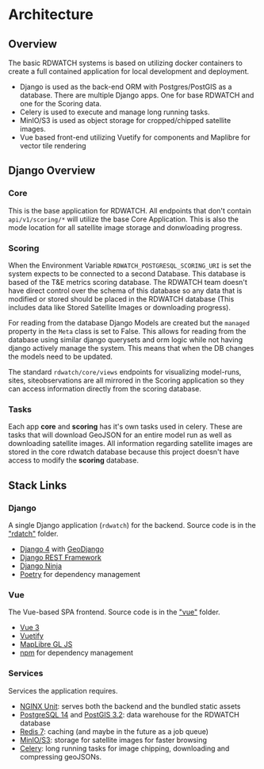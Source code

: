 # Architecture

## Overview

The basic RDWATCH systems is based on utilizing docker containers to create a full contained application for local development and deployment.

- Django is used as the back-end ORM with Postgres/PostGIS as a database.  There are multiple Django apps.  One for base RDWATCH and one for the Scoring data.
- Celery is used to execute and manage long running tasks.
- MinIO/S3 is used as object storage for cropped/chipped satellite images.
- Vue based front-end utilizing Vuetify for components and Maplibre for vector tile rendering

## Django Overview

### Core

This is the base application for RDWATCH.  All endpoints that don't contain `api/v1/scoring/*` will utilize the base Core Application.
This is also the mode location for all satellite image storage and donwloading progress.

### Scoring

When the Environment Variable `RDWATCH_POSTGRESQL_SCORING_URI` is set the system expects to be connected to a second Database.  This database is based of the T&E metrics scoring database.  The RDWATCH team doesn't have direct control over the schema of this database so any data that is modified or stored should be placed in the RDWATCH database (This includes data like Stored Satellite Images or downloading progress).

For reading from the database Django Models are created but the `managed` property in the `Meta` class is set to False.  This allows for reading from the database using similar django querysets and orm logic while not having django actively manage the system.  This means that when the DB changes the models need to be updated.

The standard `rdwatch/core/views` endpoints for visualizing model-runs, sites, siteobservations are all mirrored in the Scoring application so they can access information directly from the scoring database.

### Tasks

Each app **core** and **scoring** has it's own tasks used in celery.  These are tasks that will download GeoJSON for an entire model run as well as downloading satellite images.  All information regarding satellite images are stored in the core rdwatch database because this project doesn't have access to modify the **scoring** database.

## Stack Links

### Django

A single Django application (`rdwatch`) for the backend. Source code is in the ["rdatch"](https://github.com/ResonantGeoData/RD-WATCH/tree/main/rdwatch) folder.

- [Django 4](https://docs.djangoproject.com/en/4.1/contents/) with [GeoDjango](https://docs.djangoproject.com/en/4.0/ref/contrib/gis/)
- [Django REST Framework](https://www.django-rest-framework.org/)
- [Django Ninja](https://django-ninja.dev/)
- [Poetry](https://python-poetry.org/docs/) for dependency management

### Vue

The Vue-based SPA frontend. Source code is in the ["vue"](https://github.com/ResonantGeoData/RD-WATCH/tree/phase-ii/vue) folder.

- [Vue 3](https://vuejs.org/guide/introduction.html)
- [Vuetify](https://vuetifyjs.com/en/)
- [MapLibre GL JS](https://maplibre.org/maplibre-gl-js-docs/api/)
- [npm](https://docs.npmjs.com/) for dependency management

### Services

Services the application requires.

- [NGINX Unit](https://unit.nginx.org/): serves both the backend and the bundled static assets
- [PostgreSQL 14](https://www.postgresql.org/docs/14/index.html) and [PostGIS 3.2](http://www.postgis.net/documentation/): data warehouse for the RDWATCH database
- [Redis 7](https://redis.io/docs/): caching (and maybe in the future as a job queue)
- [MinIO/S3](https://min.io/): storage for satellite images for faster browsing
- [Celery](https://min.io/): long running tasks for image chipping, downloading and compressing geoJSONs.
